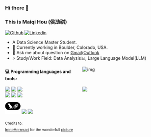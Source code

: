 ### Hi there 👋 
### This is Maiqi Hou (侯劢祺)

[![Github](https://img.shields.io/badge/-Github-000?style=flat&logo=Github&logoColor=white)](https://github.com/HLeoF)
[![Linkedin](https://img.shields.io/badge/-LinkedIn-blue?style=flat&logo=Linkedin&logoColor=white)](https://www.linkedin.com/in/MaiqiH/)

- A Data Science Master Student.
- 🌱 Currently working in Boulder, Colorado, USA.
- 💬 Ask me about question on [Gmail](mailto:hmqf9819@gmail.com)/[Outlook](mailto:maiqi.hou@colorado.edu)
- ⚡ Study/Work Field: Data Analysis📊, Large Language Model(LLM)

<img align="right" alt="img" src="" width="50%" height="auto" />


#### :computer: Programming languages and tools: 
<p>
	<img width="50%" align="right" src="https://github-readme-stats.vercel.app/api?username=HLeoF&show_icons=true&hide_border=true" />

<code><img width="10%" src="https://www.vectorlogo.zone/logos/java/java-ar21.svg"></code>
<code><img width="10%" src="https://www.vectorlogo.zone/logos/python/python-ar21.svg"></code>
<code><img width="8%" src="https://www.vectorlogo.zone/logos/r-project/r-project-icon.svg"></code>
<br />
<code><img width="10%" src="https://www.vectorlogo.zone/logos/pocoo_flask/pocoo_flask-ar21.svg"></code>
<code><img width="10%" src="https://www.vectorlogo.zone/logos/mysql/mysql-ar21.svg"></code>
<code><img width="10%" src="https://www.vectorlogo.zone/logos/mongodb/mongodb-ar21.svg"></code>
<br />
<code><img width="10%" src="https://github.com/simple-icons/simple-icons/blob/master/icons/langchain.svg"></code>
<code><img width="10%" src="https://www.vectorlogo.zone/logos/apache_hadoop/apache_hadoop-ar21.svg"></code>
<code><img width="10%" src="https://www.vectorlogo.zone/logos/git-scm/git-scm-ar21.svg"></code>
</p>

<sub>Credits to: <br/>[IreneHerrerart](https://www.artstation.com/ireneherrera) for the wonderfull [picture](https://github.com/FernandoRoldan93/FernandoRoldan93/blob/master/cover_image.jpg)</sub>
